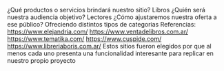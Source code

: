 ¿Qué productos o servicios brindará nuestro sitio? 
Libros
¿Quién será nuestra audiencia objetivo? 
Lectores
¿Cómo ajustaremos nuestra oferta a ese público?
Ofreciendo distintos tipos de categorias
Referencias:
https://www.elejandria.com/
https://www.ventadelibros.com.ar/
https://www.tematika.com/
https://www.cuspide.com/
https://www.libreriaboris.com.ar/
Estos sitios fueron elegidos por que al menos cada uno presenta una funcionalidad interesante para replicar en nuestro propio proyecto

